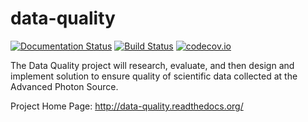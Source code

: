 # data-quality

[![Documentation Status](https://readthedocs.org/projects/data-quality/badge/?version=latest)](http://data-quality.readthedocs.io/en/latest/?badge=latest)
[![Build Status](https://travis-ci.org/bfrosik/data-quality.svg?branch=master)](https://travis-ci.org/bfrosik/data-quality)
[![codecov.io](http://codecov.io/github/bfrosik/data-quality/coverage.svg?branch=master)](http://codecov.io/github/bfrosik/data-quality?branch=master)

The Data Quality project will research, evaluate, and then design and implement solution to ensure quality of scientific data collected at the Advanced Photon Source.

Project Home Page: http://data-quality.readthedocs.org/
